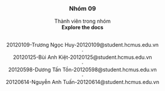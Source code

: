 <br />
<div align="center">
  <h3 align="center">Nhóm 09</h3>
  <p align="center">
    Thành viên trong nhóm
    <br />
    <strong>Explore the docs</strong>
    <br />
    <br />
    <div>20120109-Trương Ngọc Huy-20120109@student.hcmus.edu.vn</div>
    ·
    <div>20120125-Bùi Anh Kiệt-20120125@student.hcmus.edu.vn</div>
    ·
    <div>20120598-Dương Tấn Tồn-20120598@student.hcmus.edu.vn</div>
    ·
    <div>20120614-Nguyễn Anh Tuấn-20120614@student.hcmus.edu.vn</div>
  </p>
</div>


